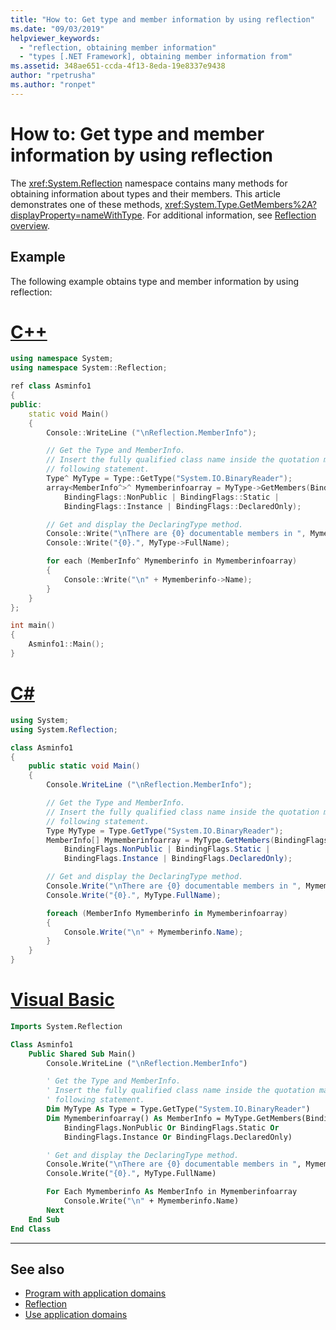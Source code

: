 ```yaml
---
title: "How to: Get type and member information by using reflection"
ms.date: "09/03/2019"
helpviewer_keywords: 
  - "reflection, obtaining member information"
  - "types [.NET Framework], obtaining member information from"
ms.assetid: 348ae651-ccda-4f13-8eda-19e8337e9438
author: "rpetrusha"
ms.author: "ronpet"
---
```

# How to: Get type and member information by using reflection
The <xref:System.Reflection> namespace contains many methods for obtaining information about types and their members. This article demonstrates one of these methods, <xref:System.Type.GetMembers%2A?displayProperty=nameWithType>. For additional information, see [Reflection overview](reflection.md).
  
## Example

The following example obtains type and member information by using reflection:

# [C++](#tab/cpp)
```cpp
using namespace System;
using namespace System::Reflection;

ref class Asminfo1
{
public:
    static void Main()
    {
        Console::WriteLine ("\nReflection.MemberInfo");

        // Get the Type and MemberInfo.
        // Insert the fully qualified class name inside the quotation marks in the
        // following statement.
        Type^ MyType = Type::GetType("System.IO.BinaryReader");
        array<MemberInfo^>^ Mymemberinfoarray = MyType->GetMembers(BindingFlags::Public |
            BindingFlags::NonPublic | BindingFlags::Static |
            BindingFlags::Instance | BindingFlags::DeclaredOnly);

        // Get and display the DeclaringType method.
        Console::Write("\nThere are {0} documentable members in ", Mymemberinfoarray->Length);
        Console::Write("{0}.", MyType->FullName);

        for each (MemberInfo^ Mymemberinfo in Mymemberinfoarray)
        {
            Console::Write("\n" + Mymemberinfo->Name);
        }
    }
};

int main()
{
    Asminfo1::Main();
}
```

# [C#](#tab/csharp)
```csharp
using System;
using System.Reflection;

class Asminfo1
{
    public static void Main()
    {
        Console.WriteLine ("\nReflection.MemberInfo");

        // Get the Type and MemberInfo.
        // Insert the fully qualified class name inside the quotation marks in the
        // following statement.
        Type MyType = Type.GetType("System.IO.BinaryReader");
        MemberInfo[] Mymemberinfoarray = MyType.GetMembers(BindingFlags.Public |
            BindingFlags.NonPublic | BindingFlags.Static |
            BindingFlags.Instance | BindingFlags.DeclaredOnly);

        // Get and display the DeclaringType method.
        Console.Write("\nThere are {0} documentable members in ", Mymemberinfoarray.Length);
        Console.Write("{0}.", MyType.FullName);

        foreach (MemberInfo Mymemberinfo in Mymemberinfoarray)
        {
            Console.Write("\n" + Mymemberinfo.Name);
        }
    }
}
```

# [Visual Basic](#tab/vb)
```vb
Imports System.Reflection

Class Asminfo1
    Public Shared Sub Main()
        Console.WriteLine ("\nReflection.MemberInfo")

        ' Get the Type and MemberInfo.
        ' Insert the fully qualified class name inside the quotation marks in the
        ' following statement.
        Dim MyType As Type = Type.GetType("System.IO.BinaryReader")
        Dim Mymemberinfoarray() As MemberInfo = MyType.GetMembers(BindingFlags.Public Or
            BindingFlags.NonPublic Or BindingFlags.Static Or
            BindingFlags.Instance Or BindingFlags.DeclaredOnly)

        ' Get and display the DeclaringType method.
        Console.Write("\nThere are {0} documentable members in ", Mymemberinfoarray.Length)
        Console.Write("{0}.", MyType.FullName)

        For Each Mymemberinfo As MemberInfo in Mymemberinfoarray
            Console.Write("\n" + Mymemberinfo.Name)
        Next
    End Sub
End Class
```
---

## See also

- [Program with application domains](../app-domains/application-domains.md#programming-with-application-domains)
- [Reflection](reflection.md)
- [Use application domains](../app-domains/use.md)
